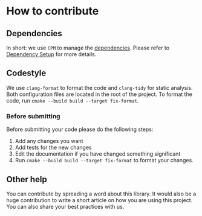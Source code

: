 # How to contribute

## Dependencies

In short: we use `CPM` to manage the [dependencies](https://github.com/cpm-cmake/CPM.cmake). Please refer to [Dependency
Setup](README_dependencies.md) for more details.

## Codestyle

We use `clang-format` to format the code and `clang-tidy` for static analysis. Both configuration files are located in
the root of the project. To format the code, run `cmake --build build --target fix-format`.

### Before submitting

Before submitting your code please do the following steps:

1. Add any changes you want
1. Add tests for the new changes
1. Edit the documentation if you have changed something significant
1. Run `cmake --build build --target fix-format` to format your changes.

## Other help

You can contribute by spreading a word about this library. It would also be a huge contribution to write a short article
on how you are using this project. You can also share your best practices with us.
